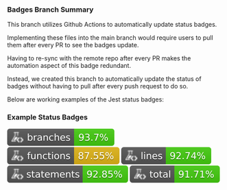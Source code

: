 ### Badges Branch Summary
This branch utilizes Github Actions to automatically update status badges.

Implementing these files into the main branch would require users to pull them after every PR to see the badges update.

Having to re-sync with the remote repo after every PR makes the automation aspect of this badge redundant. 

Instead, we created this branch to automatically update the status of badges without having to pull after every push request to do so.  

Below are working examples of the Jest status badges:

### Example Status Badges
![Branches](./badges/ui/coverage-branches.svg)
![Functions](./badges/ui/coverage-functions.svg)
![Lines](./badges/ui/coverage-lines.svg)
![Statements](./badges/ui/coverage-statements.svg)
![Jest coverage](./badges/ui/coverage-total.svg)
